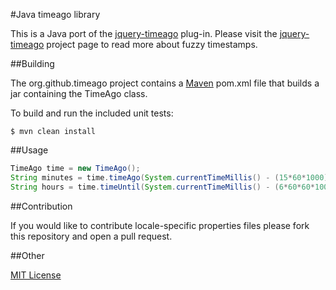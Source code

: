 #Java timeago library

This is a Java port of the [jquery-timeago](https://github.com/rmm5t/jquery-timeago) plug-in.  Please visit the [jquery-timeago](http://rmm5t.github.com/jquery-timeago/) project page to read more about fuzzy timestamps.

##Building

The org.github.timeago project contains a [Maven](http://maven.apache.org/) pom.xml file that builds a jar containing the TimeAgo class.

To build and run the included unit tests:

```$ mvn clean install```

##Usage

```java
TimeAgo time = new TimeAgo();
String minutes = time.timeAgo(System.currentTimeMillis() - (15*60*1000));       // returns "15 minutes ago"
String hours = time.timeUntil(System.currentTimeMillis() - (6*60*60*1000));     // returns "6 hours ago"
```

##Contribution

If you would like to contribute locale-specific properties files please fork this repository and open a pull request.

##Other

[MIT License](http://www.opensource.org/licenses/mit-license.html)